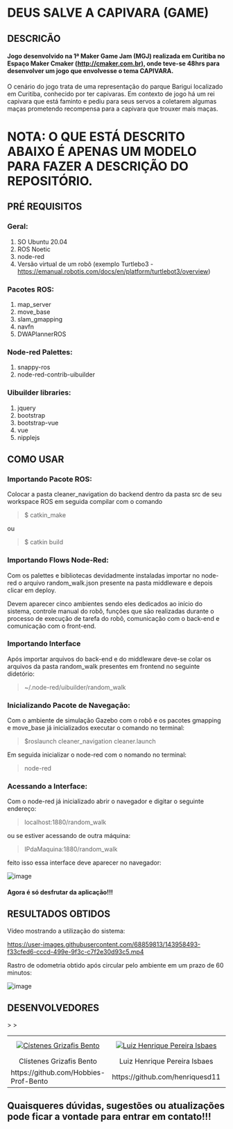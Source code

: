 # DEUS SALVE A CAPIVARA (GAME)

## DESCRICÃO
#### Jogo desenvolvido na 1ª Maker Game Jam (MGJ) realizada em Curitiba no Espaço Maker Cmaker (http://cmaker.com.br), onde teve-se 48hrs para desenvolver um jogo que envolvesse o tema CAPIVARA.

O cenário do jogo trata de uma representação do parque Barigui localizado em Curitiba, conhecido por ter capivaras. Em contexto de jogo há um rei capivara que está faminto e pediu para seus servos a coletarem algumas maças prometendo recompensa para a capivara que trouxer mais maças.



# NOTA: O QUE ESTÁ DESCRITO ABAIXO É APENAS UM MODELO PARA FAZER A DESCRIÇÃO DO REPOSITÓRIO.

## PRÉ REQUISITOS

### Geral:
1. SO Ubuntu 20.04
2. ROS Noetic
3. node-red
4. Versão virtual de um robô (exemplo Turtlebo3 - https://emanual.robotis.com/docs/en/platform/turtlebot3/overview)

### Pacotes ROS:
1. map_server
2. move_base
3. slam_gmapping
4. navfn
5. DWAPlannerROS

### Node-red Palettes:
1. snappy-ros
2. node-red-contrib-uibuilder

### Uibuilder libraries:
1. jquery
2. bootstrap
3. bootstrap-vue
4. vue
5. nipplejs

## COMO USAR

### Importando Pacote ROS:

Colocar a pasta cleaner_navigation do backend dentro da pasta src de seu workspace ROS em seguida compilar com o comando
> $ catkin_make

ou

> $ catkin build

### Importando Flows Node-Red:

Com os palettes e bibliotecas devidadmente instaladas importar no node-red o arquivo random_walk.json presente na pasta middleware e depois clicar em deploy.

Devem aparecer cinco ambientes sendo eles dedicados ao início do sistema, controle manual do robô, funções que são realizadas durante o processo de execução de tarefa do robô, comunicação com o back-end e comunicação com o front-end.

### Importando Interface

Após importar arquivos do back-end e do middleware deve-se colar os arquivos da pasta random_walk presentes em frontend no seguinte didetório:

> ~/.node-red/uibuilder/random_walk

### Inicializando Pacote de Navegação:

Com o ambiente de simulação Gazebo com o robô e os pacotes gmapping e move_base já inicializados executar o comando no terminal:

> $roslaunch cleaner_navigation cleaner.launch

Em seguida inicializar o node-red com o nomando no terminal:

> node-red

### Acessando a Interface:

Com o node-red já inicializado abrir o navegador e digitar o seguinte endereço:

> localhost:1880/random_walk

ou se estiver acessando de outra máquina:

> IPdaMaquina:1880/random_walk

feito isso essa interface deve aparecer no navegador:

![image](https://user-images.githubusercontent.com/68859813/143967118-5fb945d8-a44e-49a2-84a9-5de535b4b47f.png)

#### Agora é só desfrutar  da aplicação!!!

## RESULTADOS OBTIDOS

Vídeo mostrando a utilização do sistema:

https://user-images.githubusercontent.com/68859813/143958493-f33cfed6-cccd-499e-9f3c-c7f2e30d93c5.mp4


Rastro de odometria obtido após circular pelo ambiente em um prazo de 60 minutos:

![image](https://user-images.githubusercontent.com/68859813/143956850-c8667eb6-aff8-41f6-92f2-a0227ef21bd6.png)

## DESENVOLVEDORES

<table>
  <tr>
    <td align="center"><a href="https://www.linkedin.com/in/clistenes-bento-28430911b" target="_blank"><img src="https://user-images.githubusercontent.com/68859813/143960838-cdea45a4-ec09-4e60-8852-b3f1a75d9540.png" alt="Cístenes Grizafis Bento"></a></td>
        <td align="center"><a href="https://www.linkedin.com/in/luiz-henrique-784b79b3" target="_blank"><img src="https://user-images.githubusercontent.com/68859813/143962162-d2e80e1c-da14-419b-af98-34b4ba4ec49e.png" alt="Luiz Henrique Pereira Isbaes"></a></td>
        <td align="center"><a href="https://www.linkedin.com/in/bruna-pereira-228272147" target="_blank"><img src="https://user-images.githubusercontent.com/68859813/143962146-768bf845-1ba4-48b8-bc1a-febf9809070c.png" alt="Bruna Pereira das Neves"></a></td>
        <td align="center"><a href="https://www.linkedin.com/in/ozeias-thomaz-likedin/b"><img src="https://user-images.githubusercontent.com/68859813/143962174-3fcb2e5c-6daa-48c5-8c83-7ec157e52d8c.png" alt="Ozeias Mateus Santos Thomaz"></a></td>
        <td align="center"><img src="https://user-images.githubusercontent.com/68859813/143962189-6b4010ae-0352-4c83-83d6-30bd09c8f8c8.png" alt="Leonardo Pestilo dos Santos"></td>
        <td align="center"><img src="https://user-images.githubusercontent.com/68859813/143962204-9c5a389e-4b02-4b93-9bf3-97faaeb1b550.png" alt="Diego Murilo Sousa da Luz"></td>
    </tr>
    <tr>
        <td align="center">Clístenes Grizafis Bento</td>
        <td align="center">Luiz Henrique Pereira Isbaes</td>
        <td align="center">Bruna Pereira das Neves</td>>
        <td align="center">Ozeias Mateus Santos Thomaz</td>>
        <td align="center">Leonardo Pestilo dos Santos</td>
        <td align="center">Diego Murilo Sousa da Luz</td>
    </tr>
    <tr>
        <td>https://github.com/Hobbies-Prof-Bento</td>
        <td>https://github.com/henriquesd11</td>
        <td>https://github.com/Bruna-Pereira</td>
        <td>https://github.com//OzeiasThomaz</td>
        <td>https://github.com/LeozinhoSantos</td>
        <td>https://github.com/Diegomurilo19</td>
    </tr>   
</table>

## Quaisqueres dúvidas, sugestões ou atualizações pode ficar a vontade para entrar em contato!!!
